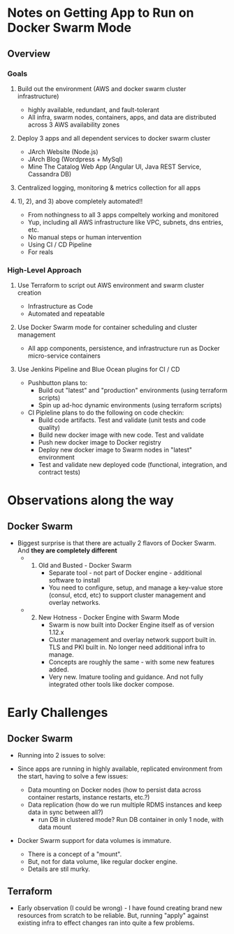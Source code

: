 # Notes on Getting App to Run on Docker Swarm Mode #

## Overview

### Goals ###

1. Build out the environment (AWS and docker swarm cluster infrastructure)
   - highly available, redundant, and fault-tolerant
   - All infra, swarm nodes, containers, apps, and data are distributed across 3 AWS availability zones

2. Deploy 3 apps and all dependent services to docker swarm cluster
   - JArch Website (Node.js)
   - JArch Blog (Wordpress + MySql)
   - Mine The Catalog Web App (Angular UI, Java REST Service, Cassandra DB)

3. Centralized logging, monitoring & metrics collection for all apps

4. 1), 2), and 3) above completely automated!!
   - From nothingness to all 3 apps compeltely working and monitored
   - Yup, including all AWS infrastructure like VPC, subnets, dns entries, etc.
   - No manual steps or human intervention
   - Using CI / CD Pipeline
   - For reals

### High-Level Approach ###

1. Use Terraform to script out AWS environment and swarm cluster creation
   - Infrastructure as Code
   - Automated and repeatable

2. Use Docker Swarm mode for container scheduling and cluster management
   - All app components, persistence, and infrastructure run as Docker micro-service containers

3. Use Jenkins Pipeline and Blue Ocean plugins for CI / CD
   - Pushbutton plans to:
     + Build out "latest" and "production" environments (using terraform scripts)
     + Spin up ad-hoc dynamic environments (using terraform scripts)
   - CI Pipleline plans to do the following on code checkin:
     + Build code artifacts.  Test and validate (unit tests and code quality)
     + Build new docker image with new code.  Test and validate
     + Push new docker image to Docker registry
     + Deploy new docker image to Swarm nodes in "latest" environment
     + Test and validate new deployed code (functional, integration, and contract tests)

# Observations along the way #

## Docker Swarm ##

* Biggest surprise is that there are actually 2 flavors of Docker Swarm.  And **they are completely different**
  - 1) Old and Busted - Docker Swarm
       - Separate tool - not part of Docker engine - additional software to install
       - You need to configure, setup, and manage a key-value store (consul, etcd, etc) to support cluster management and overlay networks.
  - 2) New Hotness - Docker Engine with Swarm Mode
       - Swarm is now built into Docker Engine itself as of version 1.12.x
       - Cluster management and overlay network support built in.  TLS and PKI built in.  No longer need additional infra to manage.
       - Concepts are roughly the same - with some new features added.
       - Very new.  Imature tooling and guidance.  And not fully integrated other tools like docker compose.

# Early Challenges #

## Docker Swarm ##

* Running into 2 issues to solve:

* Since apps are running in highly available, replicated environment from the start, having to solve a few issues:
  - Data mounting on Docker nodes (how to persist data across container restarts, instance restarts, etc.?)
  - Data replication (how do we run multiple RDMS instances and keep data in sync between all?)
    * run DB in clustered mode?  Run DB container in only 1 node, with data mount

* Docker Swarm support for data volumes is immature.
  - There is a concept of a "mount".
  - But, not for data volume, like regular docker engine.
  - Details are stil murky.

## Terraform ##

* Early observation (I could be wrong) - I have found creating brand new resources from scratch to be reliable.  But, running "apply" against existing infra to effect changes ran into quite a few problems.


